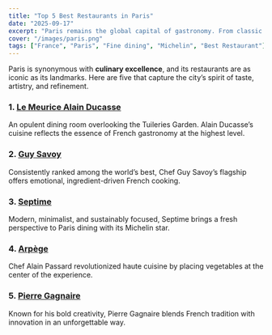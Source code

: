 ```yaml
---
title: "Top 5 Best Restaurants in Paris"
date: "2025-09-17"
excerpt: "Paris remains the global capital of gastronomy. From classic Michelin stars to modern dining, here are five restaurants redefining the city’s food culture."
cover: "/images/paris.png"
tags: ["France", "Paris", "Fine dining", "Michelin", "Best Restaurant"]
---
```


Paris is synonymous with **culinary excellence**, and its restaurants are as iconic as its landmarks. Here are five that capture the city’s spirit of taste, artistry, and refinement.

### 1. [**Le Meurice Alain Ducasse**](https://www.alainducasse-meurice.com)  
An opulent dining room overlooking the Tuileries Garden. Alain Ducasse’s cuisine reflects the essence of French gastronomy at the highest level.

### 2. [**Guy Savoy**](https://www.guysavoy.com)  
Consistently ranked among the world’s best, Chef Guy Savoy’s flagship offers emotional, ingredient-driven French cooking.

### 3. [**Septime**](https://septime-charonne.fr)  
Modern, minimalist, and sustainably focused, Septime brings a fresh perspective to Paris dining with its Michelin star.

### 4. [**Arpège**](https://www.alain-passard.com)  
Chef Alain Passard revolutionized haute cuisine by placing vegetables at the center of the experience.

### 5. [**Pierre Gagnaire**](https://www.pierre-gagnaire.com)  
Known for his bold creativity, Pierre Gagnaire blends French tradition with innovation in an unforgettable way.
